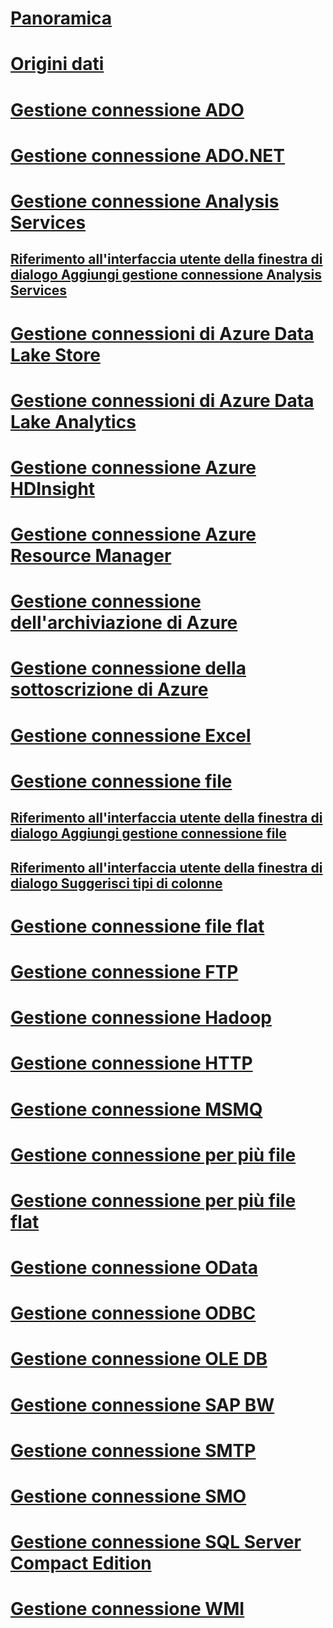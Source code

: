 # [Panoramica](integration-services-ssis-connections.md)  
# [Origini dati](data-sources.md)  
# [Gestione connessione ADO](ado-connection-manager.md)  
# [Gestione connessione ADO.NET](ado-net-connection-manager.md)  
# [Gestione connessione Analysis Services](analysis-services-connection-manager.md)  
## [Riferimento all'interfaccia utente della finestra di dialogo Aggiungi gestione connessione Analysis Services](add-analysis-services-connection-manager-dialog-box-ui-reference.md)  
# [Gestione connessioni di Azure Data Lake Store](azure-data-lake-store-connection-manager.md)  
# [Gestione connessioni di Azure Data Lake Analytics](azure-data-lake-analytics-connection-manager.md) 
# [Gestione connessione Azure HDInsight](azure-hdinsight-connection-manager.md)  
# [Gestione connessione Azure Resource Manager](azure-resource-manager-connection-manager.md)  
# [Gestione connessione dell'archiviazione di Azure](azure-storage-connection-manager.md)  
# [Gestione connessione della sottoscrizione di Azure](azure-subscription-connection-manager.md)  
# [Gestione connessione Excel](excel-connection-manager.md)  
# [Gestione connessione file](file-connection-manager.md)  
## [Riferimento all'interfaccia utente della finestra di dialogo Aggiungi gestione connessione file](add-file-connection-manager-dialog-box-ui-reference.md)  
## [Riferimento all'interfaccia utente della finestra di dialogo Suggerisci tipi di colonne](suggest-column-types-dialog-box-ui-reference.md)  
# [Gestione connessione file flat](flat-file-connection-manager.md)  
# [Gestione connessione FTP](ftp-connection-manager.md)  
# [Gestione connessione Hadoop](hadoop-connection-manager.md)  
# [Gestione connessione HTTP](http-connection-manager.md)  
# [Gestione connessione MSMQ](msmq-connection-manager.md)  
# [Gestione connessione per più file](multiple-files-connection-manager.md)  
# [Gestione connessione per più file flat](multiple-flat-files-connection-manager.md)  
# [Gestione connessione OData](odata-connection-manager.md)  
# [Gestione connessione ODBC](odbc-connection-manager.md)  
# [Gestione connessione OLE DB](ole-db-connection-manager.md)  
# [Gestione connessione SAP BW](sap-bw-connection-manager.md)  
# [Gestione connessione SMTP](smtp-connection-manager.md)  
# [Gestione connessione SMO](smo-connection-manager.md)  
# [Gestione connessione SQL Server Compact Edition](sql-server-compact-edition-connection-manager.md)  
# [Gestione connessione WMI](wmi-connection-manager.md)  
